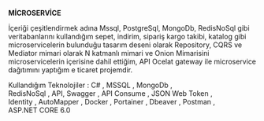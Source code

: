 **MİCROSERVİCE**                              

İçeriği çeşitlendirmek adına Mssql, PostgreSql, MongoDb,
RedisNoSql gibi veritabanlarını kullandığım sepet, indirim, sipariş
kargo takibi, katalog gibi microservicelerin bulunduğu tasarım
deseni olarak Repository, CQRS ve Mediator mimari olarak N
katmanlı mimari ve Onion Mimarisini microservicelerin içerisine
dahil ettiğim, API Ocelat gateway ile microservice dağıtımını
yaptığım e ticaret projemdir.

Kullandığım Teknolojiler : C# , MSSQL , MongoDb ,                  
RedisNoSql , API, Swagger , API Consume , JSON Web Token ,                  
Identity , AutoMapper , Docker , Portainer , Dbeaver , Postman ,                   
ASP.NET CORE 6.0            
